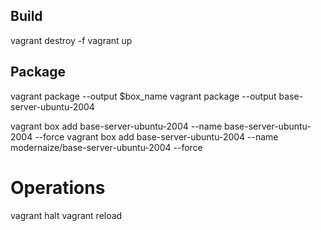## Build
vagrant destroy -f
vagrant up 

## Package
vagrant package --output $box_name
vagrant package --output base-server-ubuntu-2004

vagrant box add base-server-ubuntu-2004 --name base-server-ubuntu-2004 --force
vagrant box add base-server-ubuntu-2004 --name modernaize/base-server-ubuntu-2004 --force

# Operations
vagrant halt
vagrant reload